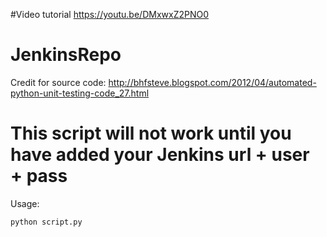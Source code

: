 #Video tutorial 
https://youtu.be/DMxwxZ2PNO0

# JenkinsRepo
Credit for source code: http://bhfsteve.blogspot.com/2012/04/automated-python-unit-testing-code_27.html

# This script will not work until you have added your Jenkins url + user + pass

Usage:
```
python script.py
```
